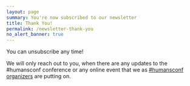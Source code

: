 ```yaml
---
layout: page
summary: You're now subscribed to our newsletter
title: Thank You!
permalink: /newsletter-thank-you
no_alert_banner: true
---
```


You can unsubscribe any time!

We will only reach out to you, when there are any updates to the #humansconf conference or any online event that we as [#humansconf organizers](/organizers) are putting on.
